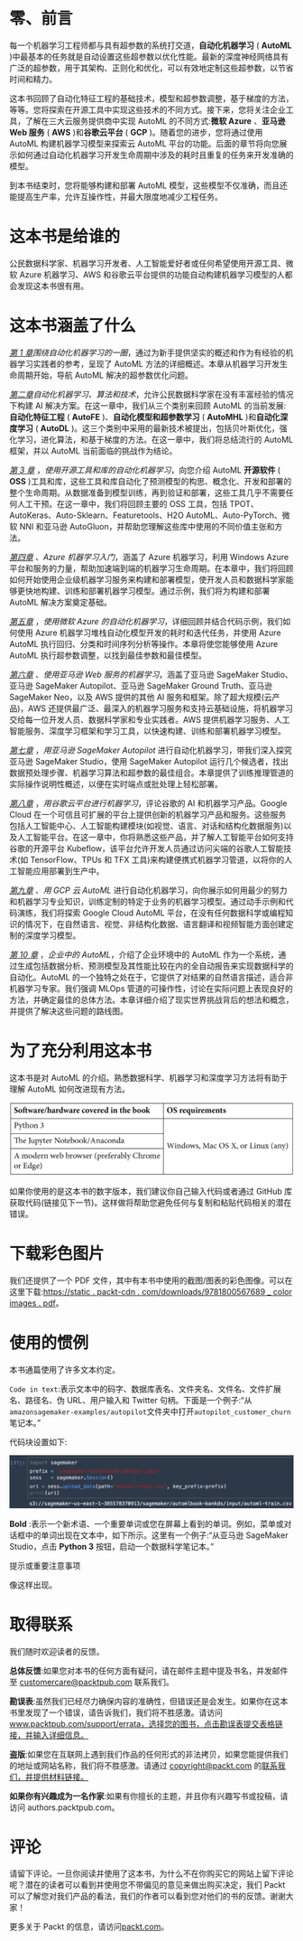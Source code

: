 

# 零、前言

每一个机器学习工程师都与具有超参数的系统打交道，**自动化机器学习** ( **AutoML** )中最基本的任务就是自动设置这些超参数以优化性能。最新的深度神经网络具有广泛的超参数，用于其架构、正则化和优化，可以有效地定制这些超参数，以节省时间和精力。

这本书回顾了自动化特征工程的基础技术，模型和超参数调整，基于梯度的方法，等等。您将探索在开源工具中实现这些技术的不同方式。接下来，您将关注企业工具，了解在三大云服务提供商中实现 AutoML 的不同方式:**微软 Azure** 、**亚马逊 Web 服务** ( **AWS** )和**谷歌云平台** ( **GCP** )。随着您的进步，您将通过使用 AutoML 构建机器学习模型来探索云 AutoML 平台的功能。后面的章节将向您展示如何通过自动化机器学习开发生命周期中涉及的耗时且重复的任务来开发准确的模型。

到本书结束时，您将能够构建和部署 AutoML 模型，这些模型不仅准确，而且还能提高生产率，允许互操作性，并最大限度地减少工程任务。

# 这本书是给谁的

公民数据科学家、机器学习开发者、人工智能爱好者或任何希望使用开源工具、微软 Azure 机器学习、AWS 和谷歌云平台提供的功能自动构建机器学习模型的人都会发现这本书很有用。

# 这本书涵盖了什么

[*第 1 章*](B16890_01_Final_VK_ePub.xhtml#_idTextAnchor014)*围绕自动化机器学习的一圈*，通过为新手提供坚实的概述和作为有经验的机器学习实践者的参考，呈现了 AutoML 方法的详细概述。本章从机器学习开发生命周期开始，导航 AutoML 解决的超参数优化问题。

[*第二章*](B16890_02_Final_VK_ePub.xhtml#_idTextAnchor049)*自动化机器学习、算法和技术*，允许公民数据科学家在没有丰富经验的情况下构建 AI 解决方案。在这一章中，我们从三个类别来回顾 AutoML 的当前发展:**自动化特征工程** ( **AutoFE** )、**自动化模型和超参数学习** ( **AutoMHL** )和**自动化深度学习** ( **AutoDL** )。这三个类别中采用的最新技术被提出，包括贝叶斯优化，强化学习，进化算法，和基于梯度的方法。在这一章中，我们将总结流行的 AutoML 框架，并以 AutoML 当前面临的挑战作为结论。

[*第 3 章*](B16890_03_Final_VK_ePub.xhtml#_idTextAnchor058) ，*使用开源工具和库的自动化机器学习*，向您介绍 AutoML **开源软件** ( **OSS** )工具和库，这些工具和库自动化了预测模型的构思、概念化、开发和部署的整个生命周期。从数据准备到模型训练，再到验证和部署，这些工具几乎不需要任何人工干预。在这一章中，我们将回顾主要的 OSS 工具，包括 TPOT、AutoKeras、Auto-Sklearn、Featuretools、H2O AutoML、Auto-PyTorch、微软 NNI 和亚马逊 AutoGluon，并帮助您理解这些库中使用的不同价值主张和方法。

[*第四章*](B16890_04_Final_VK_ePub.xhtml#_idTextAnchor076) 、*Azure 机器学习入门*，涵盖了 Azure 机器学习，利用 Windows Azure 平台和服务的力量，帮助加速端到端的机器学习生命周期。在本章中，我们将回顾如何开始使用企业级机器学习服务来构建和部署模型，使开发人员和数据科学家能够更快地构建、训练和部署机器学习模型。通过示例，我们将为构建和部署 AutoML 解决方案奠定基础。

[*第五章*](B16890_05_Final_VK_ePub.xhtml#_idTextAnchor084) ，*使用微软 Azure 的自动化机器学习*，详细回顾并结合代码示例，我们如何使用 Azure 机器学习堆栈自动化模型开发的耗时和迭代任务，并使用 Azure AutoML 执行回归、分类和时间序列分析等操作。本章将使您能够使用 Azure AutoML 执行超参数调整，以找到最佳参数和最佳模型。

[*第六章*](B16890_06_Final_VK_ePub.xhtml#_idTextAnchor091) 、*使用亚马逊 Web 服务的机器学习*，涵盖了亚马逊 SageMaker Studio、亚马逊 SageMaker Autopilot、亚马逊 SageMaker Ground Truth、亚马逊 SageMaker Neo，以及 AWS 提供的其他 AI 服务和框架。除了超大规模(云产品)，AWS 还提供最广泛、最深入的机器学习服务和支持云基础设施，将机器学习交给每一位开发人员、数据科学家和专业实践者。AWS 提供机器学习服务、人工智能服务、深度学习框架和学习工具，以快速构建、训练和部署机器学习模型。

[*第七章*](B16890_07_Final_VK_ePub.xhtml#_idTextAnchor100) ，*用亚马逊 SageMaker Autopilot* 进行自动化机器学习，带我们深入探究亚马逊 SageMaker Studio，使用 SageMaker Autopilot 运行几个候选者，找出数据预处理步骤、机器学习算法和超参数的最佳组合。本章提供了训练推理管道的实际操作说明性概述，以便在实时端点或批处理上轻松部署。

[*第八章*](B16890_08_Final_VK_ePub.xhtml#_idTextAnchor110) ，*用谷歌云平台进行机器学习*，评论谷歌的 AI 和机器学习产品。Google Cloud 在一个可信且可扩展的平台上提供创新的机器学习产品和服务。这些服务包括人工智能中心、人工智能构建模块(如视觉、语言、对话和结构化数据服务)以及人工智能平台。在这一章中，你将熟悉这些产品，并了解人工智能平台如何支持谷歌的开源平台 Kubeflow，该平台允许开发人员通过访问尖端的谷歌人工智能技术(如 TensorFlow、TPUs 和 TFX 工具)来构建便携式机器学习管道，以将你的人工智能应用部署到生产中。

[*第九章*](B16890_09_Final_VK_ePub.xhtml#_idTextAnchor119) 、*用 GCP 云 AutoML* 进行自动化机器学习，向你展示如何用最少的努力和机器学习专业知识，训练定制的特定于业务的机器学习模型。通过动手示例和代码演练，我们将探索 Google Cloud AutoML 平台，在没有任何数据科学或编程知识的情况下，在自然语言、视觉、非结构化数据、语言翻译和视频智能方面创建定制的深度学习模型。

[*第 10 章*](B16890_10_Final_VK_ePub.xhtml#_idTextAnchor128) ，*企业中的 AutoML*，介绍了企业环境中的 AutoML 作为一个系统，通过生成包括数据分析、预测模型及其性能比较在内的全自动报告来实现数据科学的自动化。AutoML 的一个独特之处在于，它提供了对结果的自然语言描述，适合非机器学习专家。我们强调 MLOps 管道的可操作性，讨论在实际问题上表现良好的方法，并确定最佳的总体方法。本章详细介绍了现实世界挑战背后的想法和概念，并提供了解决这些问题的路线图。

# 为了充分利用这本书

这本书是对 AutoML 的介绍。熟悉数据科学、机器学习和深度学习方法将有助于理解 AutoML 如何改进现有方法。

![](img/Table_Preface_1_B16890.jpg)

如果你使用的是这本书的数字版本，我们建议你自己输入代码或者通过 GitHub 库获取代码(链接见下一节)。这样做将帮助您避免任何与复制和粘贴代码相关的潜在错误。

# 下载彩色图片

我们还提供了一个 PDF 文件，其中有本书中使用的截图/图表的彩色图像。可以在这里下载:[https://static . packt-cdn . com/downloads/9781800567689 _ color images . pdf](https://static.packt-cdn.com/downloads/9781800567689_ColorImages.pdf)。

# 使用的惯例

本书通篇使用了许多文本约定。

`Code in text`:表示文本中的码字、数据库表名、文件夹名、文件名、文件扩展名、路径名、伪 URL、用户输入和 Twitter 句柄。下面是一个例子:“从`amazonsagemaker-examples/autopilot`文件夹中打开`autopilot_customer_churn`笔记本。”

代码块设置如下:

![](img/Figure_Preface_1_B16890.jpg)

**Bold** :表示一个新术语、一个重要单词或您在屏幕上看到的单词。例如，菜单或对话框中的单词出现在文本中，如下所示。这里有一个例子:“从亚马逊 SageMaker Studio，点击 **Python 3** 按钮，启动一个数据科学笔记本。”

提示或重要注意事项

像这样出现。

# 取得联系

我们随时欢迎读者的反馈。

**总体反馈**:如果您对本书的任何方面有疑问，请在邮件主题中提及书名，并发邮件至 customercare@packtpub.com 联系我们。

**勘误表**:虽然我们已经尽力确保内容的准确性，但错误还是会发生。如果你在这本书里发现了一个错误，请告诉我们，我们将不胜感激。请访问 www.packtpub.com/support/errata，选择您的图书，点击勘误表提交表格链接，并输入详细信息。

**盗版**:如果您在互联网上遇到我们作品的任何形式的非法拷贝，如果您能提供我们的地址或网站名称，我们将不胜感激。请通过 copyright@packt.com 的[联系我们，并提供材料链接。](mailto:copyright@packt.com)

**如果你有兴趣成为一名作家**:如果有你擅长的主题，并且你有兴趣写书或投稿，请访问 authors.packtpub.com。

# 评论

请留下评论。一旦你阅读并使用了这本书，为什么不在你购买它的网站上留下评论呢？潜在的读者可以看到并使用您不带偏见的意见来做出购买决定，我们 Packt 可以了解您对我们产品的看法，我们的作者可以看到您对他们的书的反馈。谢谢大家！

更多关于 Packt 的信息，请访问[packt.com](http://packt.com)。